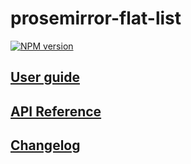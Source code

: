 # prosemirror-flat-list

[![NPM version](https://img.shields.io/npm/v/prosemirror-flat-list?color=a1b858&style=flat-square)](https://www.npmjs.com/package/prosemirror-flat-list)

## [User guide](https://prosemirror-flat-list.netlify.app/guide/prosemirror-guide)

## [API Reference](https://prosemirror-flat-list.netlify.app/docs/prosemirror-flat-list)

## [Changelog](https://github.com/ocavue/prosemirror-flat-list/blob/master/packages/core/CHANGELOG.md)
